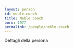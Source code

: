 ```yaml
---
layout: person
id: noble.coach
title: Noble Coach
born: 1977
permalink: /people/noble.coach
---
```


Dettagli della persona 